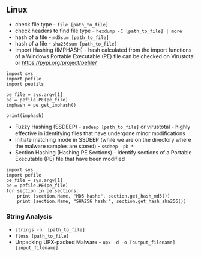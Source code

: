 ## Linux
- check file type - `file [path_to_file]`
- check headers to find file type - `hexdump -C [path_to_file] | more`
- hash of a file - `md5sum [path_to_file]`
- hash of a file - `sha256sum [path_to_file]`
- Import Hashing (IMPHASH) - hash calculated from the import functions of a Windows Portable Executable (PE) file can be checked on Virustotal or https://pypi.org/project/pefile/
```
import sys
import pefile
import peutils

pe_file = sys.argv[1]
pe = pefile.PE(pe_file)
imphash = pe.get_imphash()

print(imphash)
```
- Fuzzy Hashing (SSDEEP) - `ssdeep [path_to_file]` or virustotal - highly effective in identifying files that have undergone minor modifications
- initiate matching mode in SSDEEP (while we are on the directory where the malware samples are stored) - `ssdeep -pb *`
- Section Hashing (Hashing PE Sections) - identify sections of a Portable Executable (PE) file that have been modified
```
import sys
import pefile
pe_file = sys.argv[1]
pe = pefile.PE(pe_file)
for section in pe.sections:
    print (section.Name, "MD5 hash:", section.get_hash_md5())
    print (section.Name, "SHA256 hash:", section.get_hash_sha256())
```
### String Analysis
- `strings -n  [path_to_file]`
- `floss [path_to_file]`
- Unpacking UPX-packed Malware - `upx -d -o [output_filename] [input_filename]`
